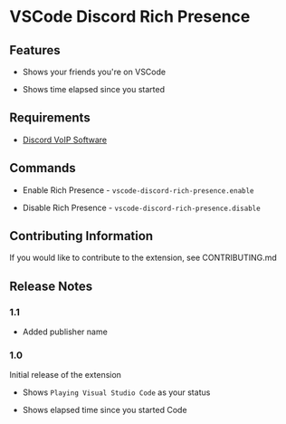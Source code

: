 # VSCode Discord Rich Presence

## Features

-   Shows your friends you're on VSCode

-   Shows time elapsed since you started

## Requirements

-   [Discord VoIP Software](https://discord.com)

## Commands

-   Enable Rich Presence - `vscode-discord-rich-presence.enable`

-   Disable Rich Presence - `vscode-discord-rich-presence.disable`

## Contributing Information

If you would like to contribute to the extension, see CONTRIBUTING.md

## Release Notes

### 1.1

-   Added publisher name

### 1.0

Initial release of the extension

-   Shows `Playing Visual Studio Code` as your status

-   Shows elapsed time since you started Code
